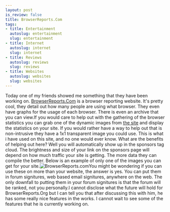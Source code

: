 ```yaml
--- 
layout: post
is_review: false
title: BrowserReports.Com
tags: 
- title: Entertainment
  autoslug: entertainment
  slug: entertainment
- title: Internet
  autoslug: internet
  slug: internet
- title: Reviews
  autoslug: reviews
  slug: reviews
- title: Websites
  autoslug: websites
  slug: websites
---
```

Today one of my friends showed me something that they have been working on.  [BrowserReports.Com](http://www.browserreports.com/) is a browser reporting website.  It's pretty cool, they detail out how many people are using what browser.  They even have graphs for the usage of each browser.  There is even an archive that you can view.If you would care to help out with the gathering of the browser statistics you can grab one of the dynamic images from [the site](http://www.browserreports.com/dynamic) and display the statistics on your site.  If you would rather have a way to help out that is non-intrusive they have a 1x1 transparent image you could use.  This is what i have used on this site, and no one would ever know.  What are the benefits of helping out here?  Well you will automatically show up in the sponsors tag cloud.  The brightness and size of your link on the sponsors page will depend on how much traffic your site is getting.  The more data they can compile the better.  Below is an example of only one of the images you can get for your site.![BrowserReports.com](http://www.browserreports.com/top2.png)You might be wondering if you can use these on more than your website, the answer is yes.  You can put them in forum signitures, web based email signitures, anywhere on the web.  The only downfall to putting them in your forum signitures is that the forum will be ranked, not you personally.I cannot disclose what the future will hold for BrowserReports.Org but I can tell you that after discussing this with him, he has some really nice features in the works.  I cannot wait to see some of the features that he is currently working on.
